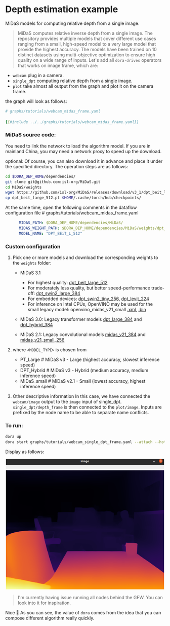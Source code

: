 # Depth estimation example

MiDaS models for computing relative depth from a single image.

> MiDaS computes relative inverse depth from a single image. The repository provides multiple models that cover different use cases ranging from a small, high-speed model to a very large model that provide the highest accuracy. The models have been trained on 10 distinct datasets using multi-objective optimization to ensure high quality on a wide range of inputs.
Let's add all `dora-drives` operators that works on image frame, which are:
- `webcam` plug in a camera.
- `single_dpt` computing relative depth from a single image.
- `plot` take almost all output from the graph and plot it on the camera frame.

the graph will look as follows:
```yaml
# graphs/tutorials/webcam_midas_frame.yaml

{{#include ../../graphs/tutorials/webcam_midas_frame.yaml}}
```

### MiDaS source code:
You need to link the network to load the algorithm model.
If you are in mainland China, you may need a network proxy to speed up the download.

optional:
    Of course, you can also download it in advance and place it under the specified directory. The operation steps are as follows:
```bash
cd $DORA_DEP_HOME/dependencies/
git clone git@github.com:isl-org/MiDaS.git
cd MiDaS/weights
wget https://github.com/isl-org/MiDaS/releases/download/v3_1/dpt_beit_large_512.pt
cp dpt_beit_large_512.pt $HOME/.cache/torch/hub/checkpoints/
```
At the same time, open the following comments in the dataflow configuration file # graphs/tutorials/webcam_midas_frame.yaml
```yaml
      MIDAS_PATH: $DORA_DEP_HOME/dependencies/MiDaS/
      MIDAS_WEIGHT_PATH: $DORA_DEP_HOME/dependencies/MiDaS/weights/dpt_beit_large_512.pt
      MODEL_NAME: "DPT_BEiT_L_512"
```

### Custom configuration

1) Pick one or more models and download the corresponding weights to the `weights` folder:

   - MiDaS 3.1
     - For highest quality: [dpt_beit_large_512](https://github.com/isl-org/MiDaS/releases/download/v3_1/dpt_beit_large_512.pt)
     - For moderately less quality, but better speed-performance trade-off: [dpt_swin2_large_384](https://github.com/isl-org/MiDaS/releases/download/v3_1/dpt_swin2_large_384.pt)
     - For embedded devices: [dpt_swin2_tiny_256](https://github.com/isl-org/MiDaS/releases/download/v3_1/dpt_swin2_tiny_256.pt), [dpt_levit_224](https://github.com/isl-org/MiDaS/releases/download/v3_1/dpt_levit_224.pt)
     - For inference on Intel CPUs, OpenVINO may be used for the small legacy model: openvino_midas_v21_small [.xml](https://github.com/isl-org/MiDaS/releases/download/v3_1/openvino_midas_v21_small_256.xml), [.bin](https://github.com/isl-org/MiDaS/releases/download/v3_1/openvino_midas_v21_small_256.bin)

   - MiDaS 3.0: Legacy transformer models [dpt_large_384](https://github.com/isl-org/MiDaS/releases/download/v3/dpt_large_384.pt) and [dpt_hybrid_384](https://github.com/isl-org/MiDaS/releases/download/v3/dpt_hybrid_384.pt)

   - MiDaS 2.1: Legacy convolutional models [midas_v21_384](https://github.com/isl-org/MiDaS/releases/download/v2_1/midas_v21_384.pt) and [midas_v21_small_256](https://github.com/isl-org/MiDaS/releases/download/v2_1/midas_v21_small_256.pt) 

2) where ```<MODEL_TYPE>``` is chosen from 
   - PT_Large     # MiDaS v3 - Large     (highest accuracy, slowest inference speed)
   - DPT_Hybrid   # MiDaS v3 - Hybrid    (medium accuracy, medium inference speed)
   - MiDaS_small  # MiDaS v2.1 - Small   (lowest accuracy, highest inference speed)

3) Other descriptive information
In this case, we have connected the `webcam/image` output to the `image` input of single_dpt. `single_dpt/depth_frame` is then connected to the `plot/image`.
Inputs are prefixed by the node name to be able to separate name conflicts.

### To run: 

```bash
dora up
dora start graphs/tutorials/webcam_single_dpt_frame.yaml --attach --hot-reload --name dpt_midas
```

Display as follows:
<p align="center">
    <img src="./midas_dpt.png" width="500">
</p>

> I'm currently having issue running all nodes behind the GFW. You can look into it for inspiration.

Nice 🥳 As you can see, the value of `dora` comes from the idea that you can compose different algorithm really quickly.
